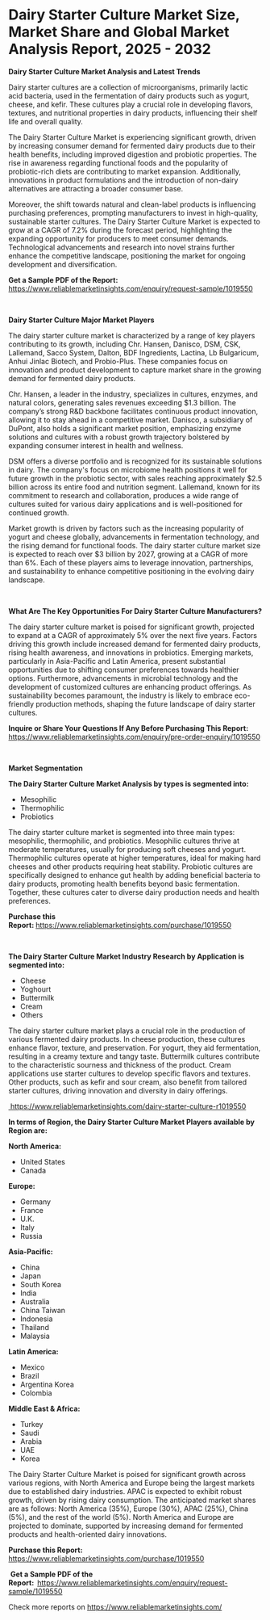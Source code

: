 <p><h1>Dairy Starter Culture Market Size, Market Share and Global Market Analysis Report, 2025 - 2032</h1></p><p><strong>Dairy Starter Culture Market Analysis and Latest Trends</strong></p>
<p><p>Dairy starter cultures are a collection of microorganisms, primarily lactic acid bacteria, used in the fermentation of dairy products such as yogurt, cheese, and kefir. These cultures play a crucial role in developing flavors, textures, and nutritional properties in dairy products, influencing their shelf life and overall quality.</p><p>The Dairy Starter Culture Market is experiencing significant growth, driven by increasing consumer demand for fermented dairy products due to their health benefits, including improved digestion and probiotic properties. The rise in awareness regarding functional foods and the popularity of probiotic-rich diets are contributing to market expansion. Additionally, innovations in product formulations and the introduction of non-dairy alternatives are attracting a broader consumer base.</p><p>Moreover, the shift towards natural and clean-label products is influencing purchasing preferences, prompting manufacturers to invest in high-quality, sustainable starter cultures. The Dairy Starter Culture Market is expected to grow at a CAGR of 7.2% during the forecast period, highlighting the expanding opportunity for producers to meet consumer demands. Technological advancements and research into novel strains further enhance the competitive landscape, positioning the market for ongoing development and diversification.</p></p>
<p><strong>Get a Sample PDF of the Report:&nbsp;</strong> <a href="https://www.reliablemarketinsights.com/enquiry/request-sample/1019550?utm_campaign=2647&utm_medium=2&utm_source=Github&utm_content=ia&utm_term=07042025&utm_id=dairy-starter-culture">https://www.reliablemarketinsights.com/enquiry/request-sample/1019550</a></p>
<p>&nbsp;</p>
<p><strong>Dairy Starter Culture Major Market Players</strong></p>
<p><p>The dairy starter culture market is characterized by a range of key players contributing to its growth, including Chr. Hansen, Danisco, DSM, CSK, Lallemand, Sacco System, Dalton, BDF Ingredients, Lactina, Lb Bulgaricum, Anhui Jinlac Biotech, and Probio-Plus. These companies focus on innovation and product development to capture market share in the growing demand for fermented dairy products.</p><p>Chr. Hansen, a leader in the industry, specializes in cultures, enzymes, and natural colors, generating sales revenues exceeding $1.3 billion. The company’s strong R&D backbone facilitates continuous product innovation, allowing it to stay ahead in a competitive market. Danisco, a subsidiary of DuPont, also holds a significant market position, emphasizing enzyme solutions and cultures with a robust growth trajectory bolstered by expanding consumer interest in health and wellness.</p><p>DSM offers a diverse portfolio and is recognized for its sustainable solutions in dairy. The company's focus on microbiome health positions it well for future growth in the probiotic sector, with sales reaching approximately $2.5 billion across its entire food and nutrition segment. Lallemand, known for its commitment to research and collaboration, produces a wide range of cultures suited for various dairy applications and is well-positioned for continued growth.</p><p>Market growth is driven by factors such as the increasing popularity of yogurt and cheese globally, advancements in fermentation technology, and the rising demand for functional foods. The dairy starter culture market size is expected to reach over $3 billion by 2027, growing at a CAGR of more than 6%. Each of these players aims to leverage innovation, partnerships, and sustainability to enhance competitive positioning in the evolving dairy landscape.</p></p>
<p>&nbsp;</p>
<p><strong>What Are The Key Opportunities For Dairy Starter Culture Manufacturers?</strong></p>
<p><p>The dairy starter culture market is poised for significant growth, projected to expand at a CAGR of approximately 5% over the next five years. Factors driving this growth include increased demand for fermented dairy products, rising health awareness, and innovations in probiotics. Emerging markets, particularly in Asia-Pacific and Latin America, present substantial opportunities due to shifting consumer preferences towards healthier options. Furthermore, advancements in microbial technology and the development of customized cultures are enhancing product offerings. As sustainability becomes paramount, the industry is likely to embrace eco-friendly production methods, shaping the future landscape of dairy starter cultures.</p></p>
<p><strong>Inquire or Share Your Questions If Any Before Purchasing This Report:</strong> <a href="https://www.reliablemarketinsights.com/enquiry/pre-order-enquiry/1019550?utm_campaign=2647&utm_medium=2&utm_source=Github&utm_content=ia&utm_term=07042025&utm_id=dairy-starter-culture">https://www.reliablemarketinsights.com/enquiry/pre-order-enquiry/1019550</a></p>
<p>&nbsp;</p>
<p><strong>Market Segmentation</strong></p>
<p><strong>The Dairy Starter Culture Market Analysis by types is segmented into:</strong></p>
<p><ul><li>Mesophilic</li><li>Thermophilic</li><li>Probiotics</li></ul></p>
<p><p>The dairy starter culture market is segmented into three main types: mesophilic, thermophilic, and probiotics. Mesophilic cultures thrive at moderate temperatures, usually for producing soft cheeses and yogurt. Thermophilic cultures operate at higher temperatures, ideal for making hard cheeses and other products requiring heat stability. Probiotic cultures are specifically designed to enhance gut health by adding beneficial bacteria to dairy products, promoting health benefits beyond basic fermentation. Together, these cultures cater to diverse dairy production needs and health preferences.</p></p>
<p><strong>Purchase this Report:&nbsp;</strong><a href="https://www.reliablemarketinsights.com/purchase/1019550?utm_campaign=2647&utm_medium=2&utm_source=Github&utm_content=ia&utm_term=07042025&utm_id=dairy-starter-culture">https://www.reliablemarketinsights.com/purchase/1019550</a></p>
<p>&nbsp;</p>
<p><strong>The Dairy Starter Culture Market Industry Research by Application is segmented into:</strong></p>
<p><ul><li>Cheese</li><li>Yoghourt</li><li>Buttermilk</li><li>Cream</li><li>Others</li></ul></p>
<p><p>The dairy starter culture market plays a crucial role in the production of various fermented dairy products. In cheese production, these cultures enhance flavor, texture, and preservation. For yogurt, they aid fermentation, resulting in a creamy texture and tangy taste. Buttermilk cultures contribute to the characteristic sourness and thickness of the product. Cream applications use starter cultures to develop specific flavors and textures. Other products, such as kefir and sour cream, also benefit from tailored starter cultures, driving innovation and diversity in dairy offerings.</p></p>
<p><a href="https://www.reliablemarketinsights.com/dairy-starter-culture-r1019550?utm_campaign=2647&utm_medium=2&utm_source=Github&utm_content=ia&utm_term=07042025&utm_id=dairy-starter-culture">&nbsp;https://www.reliablemarketinsights.com/dairy-starter-culture-r1019550</a></p>
<p><strong>In terms of Region, the Dairy Starter Culture Market Players available by Region are:</strong></p>
<p>
    <p> <strong> North America: </strong>
        <ul>
            <li>United States</li>
            <li>Canada</li>
        </ul>
        </p> 
    <p> <strong> Europe: </strong>
        <ul>
            <li>Germany</li>
            <li>France</li>
            <li>U.K.</li>
            <li>Italy</li>
            <li>Russia</li>
        </ul>
        </p> 
    <p> <strong> Asia-Pacific: </strong>
        <ul>
            <li>China</li>
            <li>Japan</li>
            <li>South Korea</li>
            <li>India</li>
            <li>Australia</li>
            <li>China Taiwan</li>
            <li>Indonesia</li>
            <li>Thailand</li>
            <li>Malaysia</li>
        </ul>
        </p> 
    <p> <strong> Latin America: </strong>
        <ul>
            <li>Mexico</li>
            <li>Brazil</li>
            <li>Argentina Korea</li>
            <li>Colombia</li>
        </ul>
        </p> 
    <p> <strong> Middle East & Africa: </strong>
        <ul>
            <li>Turkey</li>
            <li>Saudi</li>
            <li>Arabia</li>
            <li>UAE</li>
            <li>Korea</li>
        </ul>
    </p>
    </p>
<p><p>The Dairy Starter Culture Market is poised for significant growth across various regions, with North America and Europe being the largest markets due to established dairy industries. APAC is expected to exhibit robust growth, driven by rising dairy consumption. The anticipated market shares are as follows: North America (35%), Europe (30%), APAC (25%), China (5%), and the rest of the world (5%). North America and Europe are projected to dominate, supported by increasing demand for fermented products and health-oriented dairy innovations.</p></p>
<p><strong>Purchase this Report: </strong><a href="https://www.reliablemarketinsights.com/purchase/1019550?utm_campaign=2647&utm_medium=2&utm_source=Github&utm_content=ia&utm_term=07042025&utm_id=dairy-starter-culture">https://www.reliablemarketinsights.com/purchase/1019550</a></p>
<p>&nbsp;<strong>Get a Sample PDF of the Report:&nbsp;&nbsp;</strong><a href="https://www.reliablemarketinsights.com/enquiry/request-sample/1019550?utm_campaign=2647&utm_medium=2&utm_source=Github&utm_content=ia&utm_term=07042025&utm_id=dairy-starter-culture">https://www.reliablemarketinsights.com/enquiry/request-sample/1019550</a></p>
<p><strong></strong></p>
<p>Check more reports on <a href="https://www.reliablemarketinsights.com/?utm_campaign=2647&utm_medium=2&utm_source=Github&utm_content=ia&utm_term=07042025&utm_id=dairy-starter-culture">https://www.reliablemarketinsights.com/</a></p>
